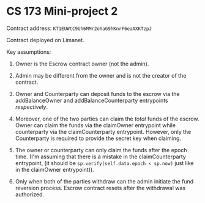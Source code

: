 # CS 173 Mini-project 2

Contract address: `KT1EUWtC9Uh6MMr2oYaG9hKnrF6eaAXKTzpJ`

Contract deployed on Limanet.

Key assumptions:

1. Owner is the Escrow contract owner (not the admin).

2. Admin may be different from the owner and is not the creator of the contract.

3. Owner and Counterparty can deposit funds to the escrow via the addBalanceOwner and addBalanceCounterparty entrypoints _respectively_.

4. Moreover, one of the two parties can claim the _total_ funds of the escrow. Owner can claim the funds via the claimOwner entrypoint while counterparty via the claimCounterparty entrypoint. However, only the Counterparty is required to provide the secret key when claiming.

5. The owner or counterparty can only claim the funds after the epoch time. (I'm assuming that there is a mistake in the claimCounterparty entrypoint, (it should be `sp.verify(self.data.epoch < sp.now)` just like in the claimOwner entrypoint)).

6. Only when both of the parties withdraw can the admin initiate the fund reversion process. Escrow contract resets after the withdrawal was authorized.
